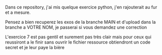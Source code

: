 Dans ce repository, j'ai mis quelque exercice python, j'en rajouterait au fur et a mesure.

Pensez a bien recuperez les exos de la branche MAIN et d'upload dans la branche a VOTRE NOM, je passerai si vous demandez une correction

L'exercice 7 est pas gentil et surement pas très clair mais pour ceux qui reussiront a le finir sans ouvrir le fichier ressource obtiendront un code secret et je leur paye la bière
